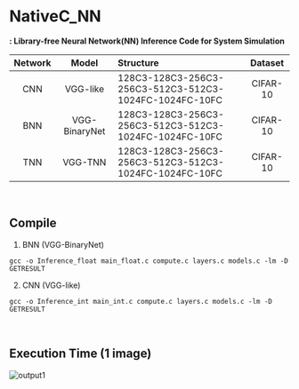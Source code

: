# NativeC_NN
__: Library-free Neural Network(NN) Inference Code for System Simulation__

| Network | Model | Structure | Dataset | 
|:-------:|:-----:|:----------|:-------:|
| CNN | VGG-like | 128C3-128C3-256C3-256C3-512C3-512C3-1024FC-1024FC-10FC | CIFAR-10 |
| BNN | VGG-BinaryNet | 128C3-128C3-256C3-256C3-512C3-512C3-1024FC-1024FC-10FC | CIFAR-10 |
| TNN | VGG-TNN | 128C3-128C3-256C3-256C3-512C3-512C3-1024FC-1024FC-10FC | CIFAR-10 |

<br/>

## Compile
1. BNN (VGG-BinaryNet)
```
gcc -o Inference_float main_float.c compute.c layers.c models.c -lm -D GETRESULT
```

2. CNN (VGG-like)
```
gcc -o Inference_int main_int.c compute.c layers.c models.c -lm -D GETRESULT
```

<br/>

## Execution Time (1 image)
![output1](https://user-images.githubusercontent.com/117139788/199907410-f9d84954-8221-49f4-a661-80b046c0e86e.png)
